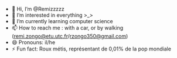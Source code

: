 - 👋 Hi, I’m @Remizzzzz
- 👀 I’m interested in everything >_>
- 🌱 I’m currently learning computer science
- 📫 How to reach me : with a car, or by walking (remi.zongo@etu.utc.fr/rzongo350@gmail.com)
- 😄 Pronouns: il/he
- ⚡ Fun fact: Roux métis, représentant de 0,01% de la pop mondiale

<!---
Remizzzzz/Remizzzzz is a ✨ special ✨ repository because its `README.md` (this file) appears on your GitHub profile.
You can click the Preview link to take a look at your changes.
--->
